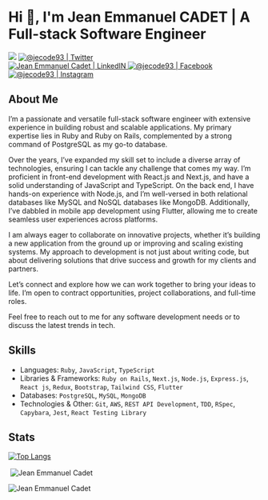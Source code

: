 # Hi 👋, I'm **Jean Emmanuel CADET** | A Full-stack Software Engineer

<p align="center">

![](https://komarev.com/ghpvc/?username=jecode93&color=blueviolet&label=Profile+Views)
<a href="https://twitter.com/@jecode93">
<img alt="@jecode93 | Twitter" src="https://img.shields.io/badge/twitter-%231DA1F2.svg?&style=for-the-badge&logo=twitter&logoColor=white" />
</a>  
<a href="https://www.linkedin.com/in/jean-emmanuel-cadet/">
<img alt="Jean Emmanuel Cadet | LinkedIN"  src="https://img.shields.io/badge/linkedin-%230077B5.svg?&style=for-the-badge&logo=linkedin&logoColor=white" />
</a>
<a href="https://www.facebook.com/jecode93/">
<img  alt="@jecode93 | Facebook" src="https://img.shields.io/badge/facebook-%231877F2.svg?&style=for-the-badge&logo=facebook&logoColor=white" />
</a>
<a href="https://www.instagram.com/jecode93">
<img alt="@jecode93 | Instagram"  src="https://img.shields.io/badge/instagram-%23E4405F.svg?&style=for-the-badge&logo=instagram&logoColor=white" />
</a>
</p>


## About Me

I’m a passionate and versatile full-stack software engineer with extensive experience in building robust and scalable applications. My primary expertise lies in Ruby and Ruby on Rails, complemented by a strong command of PostgreSQL as my go-to database.

Over the years, I’ve expanded my skill set to include a diverse array of technologies, ensuring I can tackle any challenge that comes my way. I’m proficient in front-end development with React.js and Next.js, and have a solid understanding of JavaScript and TypeScript. On the back end, I have hands-on experience with Node.js, and I’m well-versed in both relational databases like MySQL and NoSQL databases like MongoDB. Additionally, I’ve dabbled in mobile app development using Flutter, allowing me to create seamless user experiences across platforms.

I am always eager to collaborate on innovative projects, whether it’s building a new application from the ground up or improving and scaling existing systems. My approach to development is not just about writing code, but about delivering solutions that drive success and growth for my clients and partners.

Let’s connect and explore how we can work together to bring your ideas to life. I’m open to contract opportunities, project collaborations, and full-time roles. 

Feel free to reach out to me for any software development needs or to discuss the latest trends in tech.


## Skills

* Languages: `Ruby`, `JavaScript`, `TypeScript`
* Libraries & Frameworks: `Ruby on Rails`, `Next.js`, `Node.js`, `Express.js`, `React js`, `Redux`, `Bootstrap`, `Tailwind CSS`, `Flutter`
* Databases: `PostgreSQL`, `MySQL`, `MongoDB`
* Technologies & Other: `Git`, `AWS`, `REST API Development`, `TDD`, `RSpec`, `Capybara`, `Jest`, `React Testing Library`

<!--
## Some examples of my works

### Website
<a href="https://idasboiserie.com">
  <img src="idasMockup.png" width="200"/>
</a>
<a href="https://clindoeilinfo.com">
  <img src="clindoeilMockup.png" width="200"/>
</a>
-->

## Stats

[![Top Langs](https://github-readme-stats.vercel.app/api/top-langs/?username=jecode93&langs_count=8&layout=compact)](https://github.com/jecode93/github-readme-stats)
<p>&nbsp;<img align="center" src="https://github-readme-stats.vercel.app/api?username=jecode93&show_icons=true&locale=en" alt="Jean Emmanuel Cadet" /></p>
<p><img align="center" src="https://github-readme-streak-stats.herokuapp.com/?user=jecode93&" alt="Jean Emmanuel Cadet" /></p>
